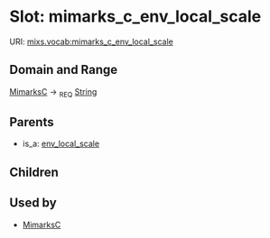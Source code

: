 
# Slot: mimarks_c_env_local_scale




URI: [mixs.vocab:mimarks_c_env_local_scale](https://w3id.org/mixs/vocab/mimarks_c_env_local_scale)


## Domain and Range

[MimarksC](MimarksC.md) ->  <sub>REQ</sub> [String](types/String.md)

## Parents

 *  is_a: [env_local_scale](env_local_scale.md)

## Children


## Used by

 * [MimarksC](MimarksC.md)
